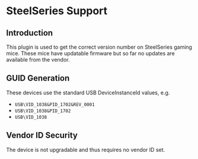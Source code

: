 SteelSeries Support
===================

Introduction
------------

This plugin is used to get the correct version number on SteelSeries gaming
mice. These mice have updatable firmware but so far no updates are available
from the vendor.

GUID Generation
---------------

These devices use the standard USB DeviceInstanceId values, e.g.

 * `USB\VID_1038&PID_1702&REV_0001`
 * `USB\VID_1038&PID_1702`
 * `USB\VID_1038`

Vendor ID Security
------------------

The device is not upgradable and thus requires no vendor ID set.
